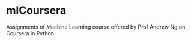 # mlCoursera
Assignments of Machine Learning course offered by Prof Andrew Ng on Coursera in Python
